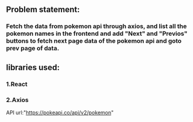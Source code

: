 ## Problem statement:
### Fetch the data from pokemon api through axios, and list all the pokemon names in the frontend and add "Next" and "Previos" buttons to fetch next page data of the pokemon api and goto prev page of data.

## libraries used:
### 1.React
### 2.Axios

API url:"https://pokeapi.co/api/v2/pokemon"


